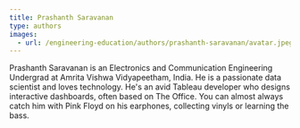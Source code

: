```yaml
---
title: Prashanth Saravanan
type: authors
images:
  - url: /engineering-education/authors/prashanth-saravanan/avatar.jpeg 
---
```

Prashanth Saravanan is an Electronics and Communication Engineering Undergrad at Amrita Vishwa Vidyapeetham, India. He is a passionate data scientist and loves technology. He's an avid Tableau developer who designs interactive dashboards, often based on The Office. You can almost always catch him with Pink Floyd on his earphones, collecting vinyls or learning the bass.
